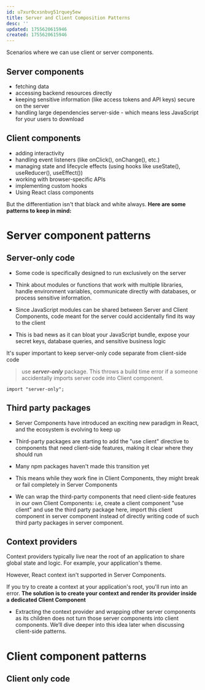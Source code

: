 ```yaml
---
id: u7xur0cxsnbvg51rquey5ew
title: Server and Client Composition Patterns
desc: ''
updated: 1755620615946
created: 1755620615946
---
```


Scenarios where we can use client or server components.
## Server components
- fetching data
- accessing backend resources directly
- keeping sensitive information (like access tokens and API keys) secure on the server
- handling large dependencies server-side - which means less JavaScript for your users to download

## Client components
 
- adding interactivity
- handling event listeners (like onClick(), onChange(), etc.)
- managing state and lifecycle effects (using hooks like useState(), useReducer(), useEffect()) 
- working with browser-specific APIs 
- implementing custom hooks
- Using React class components


But the differentiation isn't that black and white always. **Here are some patterns to keep in mind:**

# Server component patterns

## Server-only code
- Some code is specifically designed to run exclusively on the server
 
- Think about modules or functions that work with multiple libraries, handle environment variables, communicate directly with databases, or process sensitive information.
 
- Since JavaScript modules can be shared between Server and Client Components, code meant for the server could accidentally find its way to the client
 
- This is bad news as it can bloat your JavaScript bundle, expose your secret keys, database queries, and sensitive business logic
 
It's super important to keep server-only code separate from client-side code

> use **_server-only_** package. This throws a build time error if a someone accidentally imports server code into Client component.

```tsx
import "server-only";
```

## Third party packages

- Server Components have introduced an exciting new paradigm in React, and the ecosystem is evolving to keep up
 
- Third-party packages are starting to add the "use client" directive to components that need client-side features, making it clear where they should run
 
- Many npm packages haven't made this transition yet
 
- This means while they work fine in Client Components, they might break or fail completely in Server Components
 
- We can wrap the third-party components that need client-side features in our own Client Components: i.e, create a client component "use client" and use the third party package here, import this client component in server component instead of directly writing code of such third party packages in server component.

## Context providers
Context providers typically live near the root of an application to share global state and logic. For example, your application's theme.
 
However, React context isn't supported in Server Components.
 
If you try to create a context at your application's root, you'll run into an error. **The solution is to create your context and render its provider inside a dedicated Client Component**

- Extracting the context provider and wrapping other server components as its children does not turn those server components into client components. We’ll dive deeper into this idea later when discussing client-side patterns.


# Client component patterns

## Client only code
